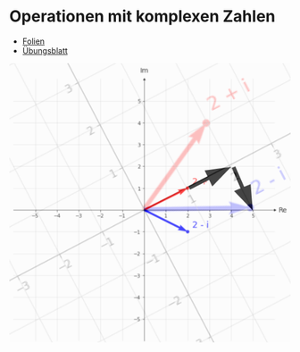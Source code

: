 # Operationen mit komplexen Zahlen

- [Folien](20201117_folien.pdf)
- [Übungsblatt](uebungsblatt_komplexe_zahlen_2.ipynb)

![stretch_rotation_mult](mult_rot_stretch.png)